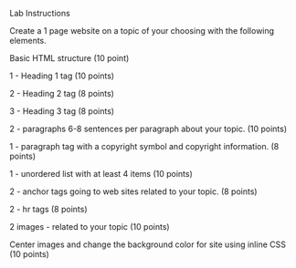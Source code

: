 Lab Instructions

Create a 1 page website on a topic of your choosing with the following elements.

Basic HTML structure (10 point)

1 - Heading 1 tag (10 points)

2 - Heading 2 tag (8 points)

3 - Heading 3 tag (8 points)

2 - paragraphs 6-8 sentences per paragraph about your topic. (10 points)

1 - paragraph tag with a copyright symbol and copyright information. (8 points)

1 - unordered list with at least 4 items (10 points)

2 - anchor tags going to web sites related to your topic. (8 points)

2 - hr tags (8 points)

2 images - related to your topic (10 points)

Center images and change the background color for site using inline CSS (10 points)
